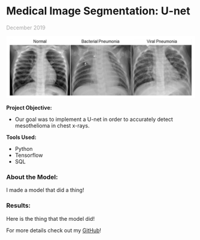 # **Medical Image Segmentation: U-net**
<span style="color:darkgrey;">December 2019 </span>

<img src="images/unet_thumbnail.png?raw=true"/>  

**Project Objective:**  
- Our goal was to implement a U-net in order to accurately detect mesothelioma in chest x-rays. 

**Tools Used:**  
- Python
- Tensorflow
- SQL

### **About the Model:**  

I made a model that did a thing!

### **Results:**  

Here is the thing that the model did!

For more details check out my [GitHub](https://github.com/lashleyaq/U-net-Lung-Segmentation)!

